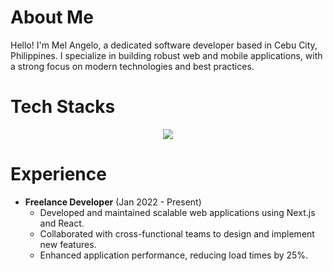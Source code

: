 # About Me

Hello! I'm Mel Angelo, a dedicated software developer based in Cebu City, Philippines. I specialize in building robust web and mobile applications, with a strong focus on modern technologies and best practices.

# Tech Stacks

<p align="center">
  <a href="https://skillicons.dev">
    <img src="https://skillicons.dev/icons?i=nextjs,react,js,ts,python,mongodb,django,reactnative,androidstudio,flutter,express,github" />
  </a>
</p>

# Experience

- **Freelance Developer** (Jan 2022 - Present)
  - Developed and maintained scalable web applications using Next.js and React.
  - Collaborated with cross-functional teams to design and implement new features.
  - Enhanced application performance, reducing load times by 25%.


